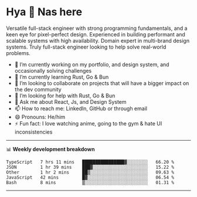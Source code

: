 # Hya 👋 Nas here

Versatile full-stack engineer with strong programming fundamentals, and a keen eye for pixel-perfect design. Experienced in building performant and scalable systems with high availability. Domain expert in multi-brand design systems. Truly full-stack engineer looking to help solve real-world problems.

- 🔭 I’m currently working on my portfolio, and design system, and occasionally solving challenges
- 🌱 I’m currently learning Rust, Go & Bun
- 👯 I’m looking to collaborate on projects that will have a bigger impact on the dev community
- 🤔 I’m looking for help with Rust, Go & Bun
- 💬 Ask me about React, Js, and Design System
- 📫 How to reach me: LinkedIn, GitHub or through email
- 😄 Pronouns: He/him
- ⚡ Fun fact: I love watching anime, going to the gym & hate UI inconsistencies

-------
📊 **Weekly development breakdown**
<!--START_SECTION:waka-->

```text
TypeScript   7 hrs 11 mins   ████████████████▓░░░░░░░░   66.20 %
JSON         1 hr 39 mins    ███▓░░░░░░░░░░░░░░░░░░░░░   15.22 %
Other        1 hr 2 mins     ██▒░░░░░░░░░░░░░░░░░░░░░░   09.63 %
JavaScript   42 mins         █▓░░░░░░░░░░░░░░░░░░░░░░░   06.54 %
Bash         8 mins          ▒░░░░░░░░░░░░░░░░░░░░░░░░   01.31 %
```

<!--END_SECTION:waka-->
-------
